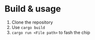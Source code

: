 # Build & usage
1. Clone the repository
2. Use `cargo build`
3. `cargo run <File path>` to fash the chip
